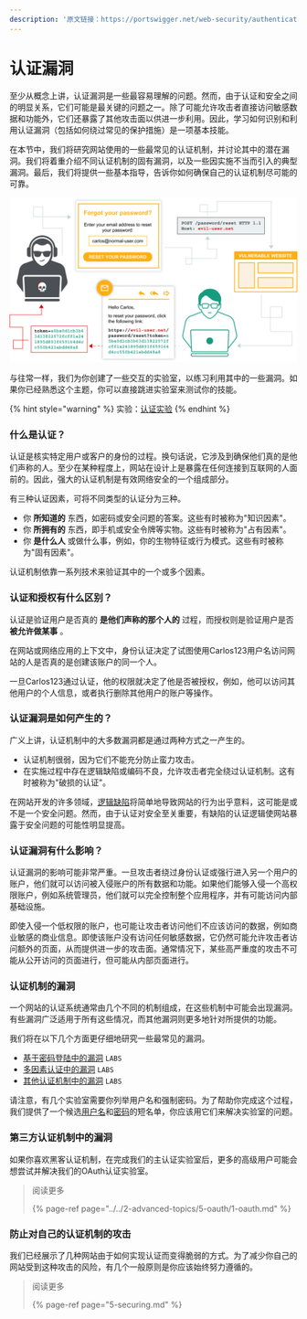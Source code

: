 ```yaml
---
description: '原文链接：https://portswigger.net/web-security/authentication'
---
```


# 认证漏洞

至少从概念上讲，认证漏洞是一些最容易理解的问题。然而，由于认证和安全之间的明显关系，它们可能是最关键的问题之一。除了可能允许攻击者直接访问敏感数据和功能外，它们还暴露了其他攻击面以供进一步利用。因此，学习如何识别和利用认证漏洞（包括如何绕过常见的保护措施）是一项基本技能。

在本节中，我们将研究网站使用的一些最常见的认证机制，并讨论其中的潜在漏洞。我们将着重介绍不同认证机制的固有漏洞，以及一些因实施不当而引入的典型漏洞。最后，我们将提供一些基本指导，告诉你如何确保自己的认证机制尽可能的可靠。

![](../../.gitbook/assets/password-reset-poisoning.svg)

与往常一样，我们为你创建了一些交互的实验室，以练习利用其中的一些漏洞。如果你已经熟悉这个主题，你可以直接跳进实验室来测试你的技能。

{% hint style="warning" %}
实验：[认证实验](https://portswigger.net/web-security/all-labs#authentication)
{% endhint %}

### 什么是认证？

认证是核实特定用户或客户的身份的过程。换句话说，它涉及到确保他们真的是他们声称的人。至少在某种程度上，网站在设计上是暴露在任何连接到互联网的人面前的。因此，强大的认证机制是有效网络安全的一个组成部分。

有三种认证因素，可将不同类型的认证分为三种。

* 你 **所知道的** 东西，如密码或安全问题的答案。这些有时被称为"知识因素"。
* 你 **所拥有的** 东西，即手机或安全令牌等实物。这些有时被称为"占有因素"。
* 你 **是什么人** 或做什么事，例如，你的生物特征或行为模式。这些有时被称为"固有因素"。

认证机制依靠一系列技术来验证其中的一个或多个因素。

### 认证和授权有什么区别？

认证是验证用户是否真的 **是他们声称的那个人的** 过程，而授权则是验证用户是否 **被允许做某事** 。

在网站或网络应用的上下文中，身份认证决定了试图使用Carlos123用户名访问网站的人是否真的是创建该账户的同一个人。

一旦Carlos123通过认证，他的权限就决定了他是否被授权，例如，他可以访问其他用户的个人信息，或者执行删除其他用户的账户等操作。

### 认证漏洞是如何产生的？

广义上讲，认证机制中的大多数漏洞都是通过两种方式之一产生的。

* 认证机制很弱，因为它们不能充分防止蛮力攻击。
* 在实施过程中存在逻辑缺陷或编码不良，允许攻击者完全绕过认证机制。这有时被称为"破损的认证"。

在网站开发的许多领域，[逻辑缺陷](https://portswigger.net/web-security/logic-flaws)将简单地导致网站的行为出乎意料，这可能是或不是一个安全问题。然而，由于认证对安全至关重要，有缺陷的认证逻辑使网站暴露于安全问题的可能性明显提高。

### 认证漏洞有什么影响？

认证漏洞的影响可能非常严重。一旦攻击者绕过身份认证或强行进入另一个用户的账户，他们就可以访问被入侵账户的所有数据和功能。如果他们能够入侵一个高权限账户，例如系统管理员，他们就可以完全控制整个应用程序，并有可能访问内部基础设施。

即使入侵一个低权限的账户，也可能让攻击者访问他们不应该访问的数据，例如商业敏感的商业信息。即使该账户没有访问任何敏感数据，它仍然可能允许攻击者访问额外的页面，从而提供进一步的攻击面。通常情况下，某些高严重度的攻击不可能从公开访问的页面进行，但可能从内部页面进行。

### 认证机制的漏洞

一个网站的认证系统通常由几个不同的机制组成，在这些机制中可能会出现漏洞。有些漏洞广泛适用于所有这些情况，而其他漏洞则更多地针对所提供的功能。

我们将在以下几个方面更仔细地研究一些最常见的漏洞。

* [基于密码登陆中的漏洞](https://portswigger.net/web-security/authentication/password-based) `LABS`
* [多因素认证中的漏洞](https://portswigger.net/web-security/authentication/multi-factor) `LABS`
* [其他认证机制中的漏洞](https://portswigger.net/web-security/authentication/other-mechanisms) `LABS`

请注意，有几个实验室需要你列举用户名和强制密码。为了帮助你完成这个过程，我们提供了一个候选[用户名](https://portswigger.net/web-security/authentication/auth-lab-usernames)和[密码](https://portswigger.net/web-security/authentication/auth-lab-passwords)的短名单，你应该用它们来解决实验室的问题。

### 第三方认证机制中的漏洞

如果你喜欢黑客认证机制，在完成我们的主认证实验室后，更多的高级用户可能会想尝试并解决我们的OAuth认证实验室。

> 阅读更多
>
> {% page-ref page="../../2-advanced-topics/5-oauth/1-oauth.md" %}

### 防止对自己的认证机制的攻击

我们已经展示了几种网站由于如何实现认证而变得脆弱的方式。为了减少你自己的网站受到这种攻击的风险，有几个一般原则是你应该始终努力遵循的。

> 阅读更多
>
> {% page-ref page="5-securing.md" %}

